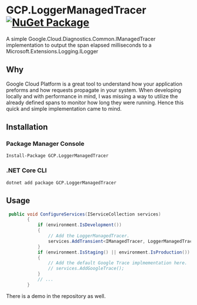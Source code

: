 # GCP.LoggerManagedTracer [![NuGet Package](https://img.shields.io/nuget/v/GCP.LoggerManagedTracer?style=for-the-badge)](https://www.nuget.org/packages/GCP.LoggerManagedTracer)

A simple Google.Cloud.Diagnostics.Common.IManagedTracer implementation to output the span elapsed milliseconds to a Microsoft.Extensions.Logging.ILogger

## Why
Google Cloud Platform is a great tool to understand how your application preforms and how requests propagate in your system. When developing locally and with performance in mind, I was missing a way to utilize the already defined spans to monitor how long they were running. Hence this quick and simple implementation came to mind.

## Installation

### Package Manager Console
```
Install-Package GCP.LoggerManagedTracer
```

### .NET Core CLI
```
dotnet add package GCP.LoggerManagedTracer
```



## Usage
```csharp
 public void ConfigureServices(IServiceCollection services)
        {
            if (environment.IsDevelopment())
            {
                // Add the LoggerManagedTracer.
                services.AddTransient<IManagedTracer, LoggerManagedTracer>();
            }
            if (environment.IsStaging() || environment.IsProduction())
            {
                // Add the default Google Trace implmementation here.
                // services.AddGoogleTrace();
            }
            // ...
        }
```
There is a demo in the repository as well. 